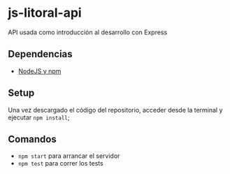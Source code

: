 # js-litoral-api
API usada como introducción al desarrollo con Express

## Dependencias
- [NodeJS y npm](https://nodejs.org/en/)

## Setup
Una vez descargado el código del repositorio, acceder desde la terminal y ejecutar `npm install`;

## Comandos
- `npm start` para arrancar el servidor
- `npm test` para correr los tests
